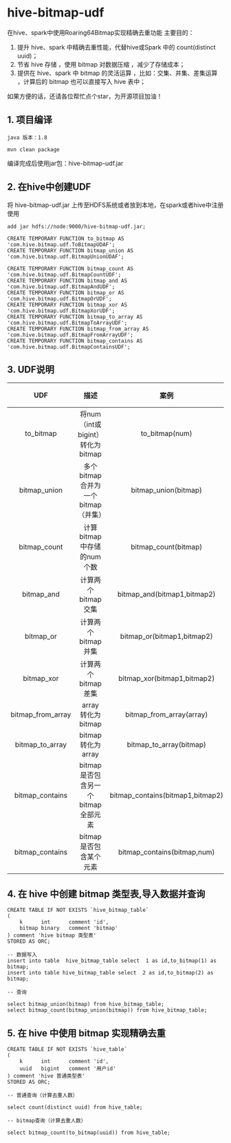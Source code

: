 # hive-bitmap-udf

在hive、spark中使用Roaring64Bitmap实现精确去重功能
主要目的：
1. 提升 hive、spark 中精确去重性能，代替hive或Spark 中的 count(distinct uuid)；
2. 节省 hive 存储 ，使用 bitmap 对数据压缩 ，减少了存储成本；
3. 提供在 hive、spark 中 bitmap 的灵活运算 ，比如：交集、并集、差集运算 ，计算后的 bitmap 也可以直接写入 hive 表中；

如果方便的话，还请各位帮忙点个star，为开源项目加油！
## 1. 项目编译
```angular2html
java 版本：1.8
```
```angular2html
mvn clean package
```
编译完成后使用jar包：hive-bitmap-udf.jar
## 2. 在hive中创建UDF
将 hive-bitmap-udf.jar 上传至HDFS系统或者放到本地，在spark或者hive中注册使用
```
add jar hdfs://node:9000/hive-bitmap-udf.jar;

CREATE TEMPORARY FUNCTION to_bitmap AS 'com.hive.bitmap.udf.ToBitmapUDAF';
CREATE TEMPORARY FUNCTION bitmap_union AS 'com.hive.bitmap.udf.BitmapUnionUDAF';

CREATE TEMPORARY FUNCTION bitmap_count AS 'com.hive.bitmap.udf.BitmapCountUDF';
CREATE TEMPORARY FUNCTION bitmap_and AS 'com.hive.bitmap.udf.BitmapAndUDF';
CREATE TEMPORARY FUNCTION bitmap_or AS 'com.hive.bitmap.udf.BitmapOrUDF';
CREATE TEMPORARY FUNCTION bitmap_xor AS 'com.hive.bitmap.udf.BitmapXorUDF';
CREATE TEMPORARY FUNCTION bitmap_to_array AS 'com.hive.bitmap.udf.BitmapToArrayUDF';
CREATE TEMPORARY FUNCTION bitmap_from_array AS 'com.hive.bitmap.udf.BitmapFromArrayUDF';
CREATE TEMPORARY FUNCTION bitmap_contains AS 'com.hive.bitmap.udf.BitmapContainsUDF';

```

## 3. UDF说明

|        UDF        |             描述              |                案例                |     结果类型      |
|:-----------------:|:---------------------------:|:--------------------------------:|:-------------:|
|     to_bitmap     | 将num（int或bigint） 转化为 bitmap |          to_bitmap(num)          |    bitmap     |
|   bitmap_union    |   多个bitmap合并为一个bitmap（并集）   |       bitmap_union(bitmap)       |    bitmap     |
|   bitmap_count    |      计算bitmap中存储的num个数      |       bitmap_count(bitmap)       |     long      |
|    bitmap_and     |        计算两个bitmap交集         |   bitmap_and(bitmap1,bitmap2)    |    bitmap     |
|     bitmap_or     |        计算两个bitmap并集         |    bitmap_or(bitmap1,bitmap2)    |    bitmap     |
|    bitmap_xor     |        计算两个bitmap差集         |   bitmap_xor(bitmap1,bitmap2)    |    bitmap     |
| bitmap_from_array |  array 转化为bitmap         	  |     bitmap_from_array(array)     |    bitmap     |
|  bitmap_to_array  |       bitmap转化为array        |     bitmap_to_array(bitmap)      | array<bigint> |
|  bitmap_contains  |   bitmap是否包含另一个bitmap全部元素   | bitmap_contains(bitmap1,bitmap2) |    boolean    |
|  bitmap_contains  |       bitmap是否包含某个元素        |   bitmap_contains(bitmap,num)    |    boolean    |


## 4. 在 hive 中创建 bitmap 类型表,导入数据并查询
```
CREATE TABLE IF NOT EXISTS `hive_bitmap_table`
( 
    k      int      comment 'id',
    bitmap binary   comment 'bitmap'
) comment 'hive bitmap 类型表' 
STORED AS ORC;

-- 数据写入
insert into table  hive_bitmap_table select  1 as id,to_bitmap(1) as bitmap;
insert into table hive_bitmap_table select  2 as id,to_bitmap(2) as bitmap;

-- 查询

select bitmap_union(bitmap) from hive_bitmap_table;
select bitmap_count(bitmap_union(bitmap)) from hive_bitmap_table;

```

## 5. 在 hive 中使用 bitmap 实现精确去重
```
CREATE TABLE IF NOT EXISTS `hive_table`
( 
    k      int      comment 'id',
    uuid   bigint   comment '用户id'
) comment 'hive 普通类型表' 
STORED AS ORC;

-- 普通查询（计算去重人数）

select count(distinct uuid) from hive_table;

-- bitmap查询（计算去重人数）

select bitmap_count(to_bitmap(uuid)) from hive_table;

```
